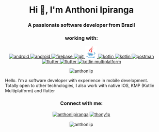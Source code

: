 <h1 align="center">Hi 👋, I'm Anthoni Ipiranga</h1>
<h3 align="center">A passionate software developer from Brazil</h3>
<h3 align="center"> working with:</h3>
<p align="center">
    <a href="https://developer.android.com" target="_blank" rel="noreferrer"> <img
            src="https://source.android.com/docs/setup/images/Android_symbol_green_RGB.svg" alt="android" height="40" />
    </a>
    <a href="https://www.apple.com/ios" target="_blank" rel="noreferrer"> <img
            src="https://upload.wikimedia.org/wikipedia/commons/c/ca/IOS_logo.svg" alt="android" height="40" /> </a>
    <a href="https://firebase.google.com/" target="_blank" rel="noreferrer"> <img
            src="https://www.vectorlogo.zone/logos/firebase/firebase-icon.svg" alt="firebase" height="40" />
    </a>
    <a href="https://git-scm.com/" target="_blank" rel="noreferrer"> <img
            src="https://www.vectorlogo.zone/logos/git-scm/git-scm-icon.svg" alt="git" height="40" /> </a>
    <a href="https://www.java.com" target="_blank" rel="noreferrer"> <img
            src="https://raw.githubusercontent.com/devicons/devicon/master/icons/java/java-original.svg" alt="java"
            width="40" height="40" /> </a>
    <a href="https://kotlinlang.org" target="_blank" rel="noreferrer"> <img
            src="https://www.vectorlogo.zone/logos/kotlinlang/kotlinlang-icon.svg" alt="kotlin" height="40" /> </a>
    <a href="https://developer.apple.com/swift/" target="_blank" rel="noreferrer"> <img
            src="https://developer.apple.com/swift/images/swift-logo.svg" alt="kotlin" width="40" /> </a>
    <a href="https://postman.com" target="_blank" rel="noreferrer"> <img
            src="https://www.vectorlogo.zone/logos/getpostman/getpostman-icon.svg" alt="postman" height="40" /> </a>
    <a href="https://postman.com" target="_blank" rel="noreferrer"> <img
            src="https://www.vectorlogo.zone/logos/flutterio/flutterio-icon.svg" alt="flutter" height="40" /> </a>
    <a href="https://postman.com" target="_blank" rel="noreferrer"> <img
            src="https://www.vectorlogo.zone/logos/flutterio/flutterio-icon.svg" alt="flutter" height="40" /> </a>
      <a href="https://postman.com" target="_blank" rel="noreferrer"> <img
            src="https://plugins.jetbrains.com/files/14936/388255/icon/pluginIcon.svg" alt="kotlin multiplatform" height="40" /> </a>
</p>

<p align="center"> <img
        src="https://komarev.com/ghpvc/?username=anthoniip&label=Profile%20views&color=0e75b6&style=flat"
        alt="anthoniip" /> </p>


<p>Hello. I'm a software developer with experience in mobile development. Totally open to other technologies, I also work with native IOS, KMP (Kotlin Multiplatform) and flutter</p>


<h3 align="center">Connect with me:</h3>
<p align="center">
    <a href="https://linkedin.com/in/anthoniipiranga" target="blank"><img align="center"
            src="https://raw.githubusercontent.com/rahuldkjain/github-profile-readme-generator/master/src/images/icons/Social/linked-in-alt.svg"
            alt="anthoniipiranga" height="30" width="40" /></a>
    <a href="https://instagram.com/thony1p" target="blank"><img align="center"
            src="https://raw.githubusercontent.com/rahuldkjain/github-profile-readme-generator/master/src/images/icons/Social/instagram.svg"
            alt="thony1p" height="30" width="40" /></a>
</p>


<p align="center"><img align="center"
        src="https://github-readme-stats.vercel.app/api/top-langs?username=ipirangad3v&show_icons=true&locale=en&layout=compact"
        alt="anthoniip" /></p>

